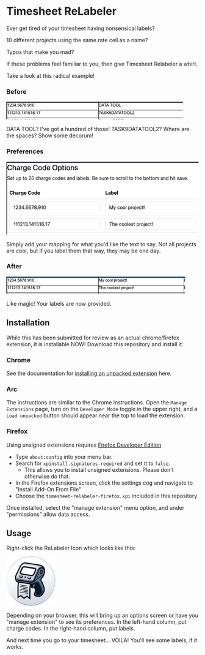 # Timesheet ReLabeler

Ever get tired of your timesheet having nonsensical labels?

10 different projects using the same rate cell as a name?

Typos that make you mad?

If these problems feel familiar to you, then give Timesheet Relabeler a whirl.

Take a look at this radical example!

### Before
![Timesheet Before](https://github.com/hardingalexh/timesheet-relabeler/blob/main/marketing/timesheet_before.png?raw=true)

DATA TOOL? I've got a hundred of those!
TASK9DATATOOL2? Where are the spaces? Show some decorum!

### Preferences
![Configuration](https://github.com/hardingalexh/timesheet-relabeler/blob/main/marketing/relabeler_prefs.png?raw=true)

Simply add your mapping for what you'd like the text to say. Not all projects are cool, but if you label them that way, they may be one day.

### After
![Configuration](https://github.com/hardingalexh/timesheet-relabeler/blob/main/marketing/timesheet_after.png?raw=true)

Like magic! Your labels are now provided.

## Installation
While this has been submitted for review as an actual chrome/firefox extension, it is installable NOW! Download this repository and install it:

### Chrome
See the documentation for [installing an unpacked extension](https://developer.chrome.com/docs/extensions/get-started/tutorial/hello-world#load-unpacked) here.

### Arc
The instructions are similar to the Chrome instructions. Open the `Manage Extensions` page, turn on the `Developer Mode` toggle in the upper right, and a `Load unpacked` button should appear near the top to load the extension. 

### Firefox
Using unsigned extensions requires [Firefox Developer Edition](https://www.mozilla.org/en-US/firefox/developer/).


* Type `about:config` into your menu bar. 
* Search for `xpinstall.signatures.required` and set it to `false`.
    * This allows you to install unsigned extensions. Please don't otherwise do that.
* In the Firefox extensions screen, click the settings cog and navigate to "Install Add-On From File"
* Choose the `timesheet-relabeler-firefox.xpi` included in this repository

Once installed, select the "manage extension" menu option, and under "permissions" allow data access.

## Usage
Right-click the ReLabeler Icon which looks like this:

![ReLabeler Icon](https://github.com/hardingalexh/timesheet-relabeler/blob/main/images/label-128.png?raw=true)

Depending on your browser, this will bring up an options screen or have you "manage extension" to see its preferences. In the left-hand column, put charge codes. In the right-hand column, put labels.

And next time you go to your timesheet... VOILA! You'll see some labels, if it works.
